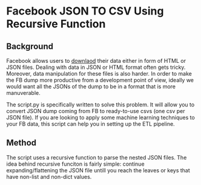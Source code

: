 # Facebook JSON TO CSV Using Recursive Function

## Background
Facebook allows users to [downlaod](https://www.facebook.com/help/1701730696756992) their data either in form of HTML or JSON files. Dealing with data in JSON or HTML format often gets tricky. Moreover, data manipulation for these files is also harder.
In order to make the FB dump more productive from a development point of view, ideally we would want all the JSONs of the dump to be in a format that is more manuverable.

The script.py is specifically written to solve this problem. It will allow you to convert JSON dump coming from FB to ready-to-use csvs (one csv per JSON file). If you are looking to apply some machine learning techniques to your FB data, this script can help you in setting up the ETL pipeline.


## Method

The script uses a recursive function to parse the nested JSON files. The idea behind recursive funciton is fairly simple: continue expanding/flattening the JSON file untill you reach the leaves or keys that have non-list and non-dict values. 
